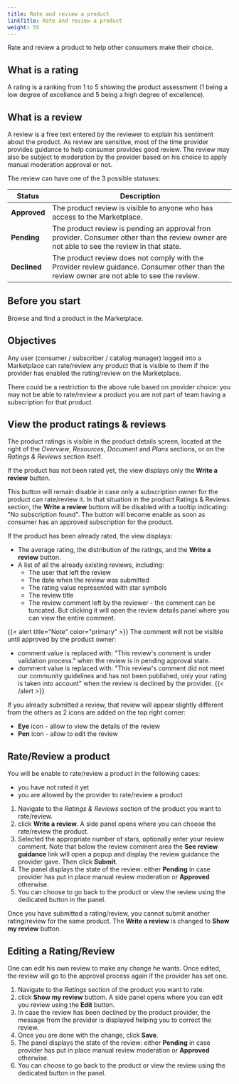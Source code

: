 ```yaml
---
title: Rate and review a product
linkTitle: Rate and review a product
weight: 55
---
```


Rate and review a product to help other consumers make their choice.

## What is a rating

A rating is a ranking from 1 to 5 showing the product assessment (1 being a low degree of excellence and 5 being a high degree of excellence).

## What is a review

A review is a free text entered by the reviewer to explain his sentiment about the product. As review are sensitive, most of the time provider provides guidance to help consumer provides good review. The review may also be subject to moderation by the provider based on his choice to apply manual moderation approval or not.

The review can have one of the 3 possible statuses:

| Status        | Description                                                                |
|---------------|----------------------------------------------------------------------------|
| **Approved**  | The product review is visible to anyone who has access to the Marketplace. |
| **Pending**   | The product review is pending an approval fron provider. Consumer other than the review owner are not able to see the review in that state. |
| **Declined**  | The product review does not comply with the Provider review guidance. Consumer other than the review owner are not able to see the review. |

## Before you start

Browse and find a product in the Marketplace.

## Objectives

Any user (consumer / subscriber / catalog manager) logged into a Marketplace can rate/review any product that is visible to them if the provider has enabled the rating/review on the Marketplace.

There could be a restriction to the above rule based on provider choice: you may not be able to rate/review a product you are not part of team having a subscription for that product.

## View the product ratings & reviews

The product ratings is visible in the product details screen, located at the right of the *Overview*, *Resources*, *Document* and *Plans* sections, or on the *Ratings & Reviews* section itself.

If the product has not been rated yet, the view displays only the **Write a review** button.

This button will remain disable in case only a subscription owner for the product can rate/review it.
 In that situation in the product Ratings & Reviews section, the **Write a review** buttom will be disabled with a tooltip indicating: "No subscription found". The button will become enable as soon as consumer has an approved subscription for the product.

If the product has been already rated, the view displays:

* The average rating, the distribution of the ratings, and the **Write a review** button.
* A list of all the already existing reviews, including:
    * The user that left the review
    * The date when the review was submitted
    * The rating value represented with star symbols
    * The review title
    * The review comment left by the reviewer - the comment can be tuncated. But clicking it will open the review details panel where you can view the entire comment.

{{< alert title="Note" color="primary" >}}
The comment will not be visible until approved by the product owner:

* comment value is replaced with: "This review's comment is under validation process." when the review is in pending approval state.
* domment value is replaced with: "This review's comment did not meet our community guidelines and has not been published, only your rating is taken into account" when the review is declined by the provider.
{{< /alert >}}

If you already submitted a review, that review will appear slightly different from the others as 2 icons are added on the top right corner:

* **Eye** icon - allow to view the details of the review
* **Pen** icon - allow to edit the review

## Rate/Review a product

You will be enable to rate/review a product in the following cases:

* you have not rated it yet
* you are allowed by the provider to rate/review a product

1. Navigate to the *Ratings & Reviews* section of the product you want to rate/review.
2. click **Write a review**. A side panel opens where you can choose the rate/review the product.
3. Selected the appropriate number of stars, optionally enter your review comment. Note that below the review comment area the **See review guidance** link will open a popup and display the review guidance the provider gave. Then click **Submit**.
4. The panel displays the state of the review: either **Pending** in case provider has put in place manual review moderation or **Approved** otherwise.
5. You can choose to go back to the product or view the review using the dedicated button in the panel.

Once you have submitted a rating/review, you cannot submit another rating/review for the same product. The **Write a review** is changed to **Show my review** button.

## Editing a Rating/Review

One can edit his own review to make any change he wants. Once edited, the review will go to the approval process again if the provider has set one.

1. Navigate to the *Ratings* section of the product you want to rate.
2. click **Show my review** buttom. A side panel opens where you can edit you review using the **Edit** button.
3. In case the review has been declined by the product provider, the message from the provider is displayed helping you to correct the review.
4. Once you are done with the change, click **Save**.
5. The panel displays the state of the review: either **Pending** in case provider has put in place manual review moderation or **Approved** otherwise.
6. You can choose to go back to the product or view the review using the dedicated button in the panel.
